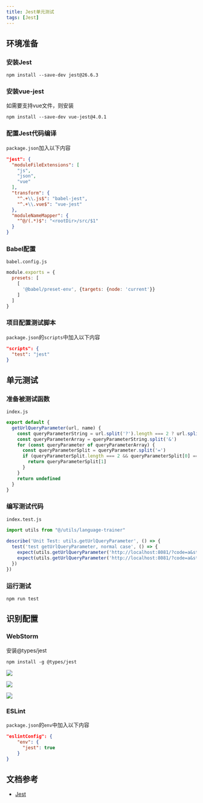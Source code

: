 ```yaml
---
title: Jest单元测试
tags: [Jest]
---
```


## 环境准备

### 安装Jest

```shell
npm install --save-dev jest@26.6.3
```

### 安装vue-jest

如需要支持vue文件，则安装

```shell
npm install --save-dev vue-jest@4.0.1
```

### 配置Jest代码编译

`package.json`加入以下内容

```json
"jest": {  
  "moduleFileExtensions": [  
    "js",  
    "json",  
    "vue"  
  ],  
  "transform": {  
    "^.+\\.js$": "babel-jest",  
    "^.+\\.vue$": "vue-jest"  
  },  
  "moduleNameMapper": {  
    "^@/(.*)$": "<rootDir>/src/$1"  
  }  
}
```

### Babel配置

`babel.config.js`

```js
module.exports = {  
  presets: [  
    [
      '@babel/preset-env', {targets: {node: 'current'}}  
    ]  
  ]  
}
```

### 项目配置测试脚本

`package.json`的`scripts`中加入以下内容

```json
"scripts": {  
  "test": "jest"  
}
```

## 单元测试

### 准备被测试函数

`index.js`

```js
export default {  
  getUrlQueryParameter(url, name) {  
    const queryParameterString = url.split('?').length === 2 ? url.split('?')[1].split('#')[0] : ''  
    const queryParameterArray = queryParameterString.split('&')  
    for (const queryParameter of queryParameterArray) {  
      const queryParameterSplit = queryParameter.split('=')  
      if (queryParameterSplit.length === 2 && queryParameterSplit[0] === name) {  
        return queryParameterSplit[1]  
      }  
    }  
    return undefined  
  }  
}
```

### 编写测试代码

`index.test.js`

```js
import utils from "@/utils/language-trainer"  
  
describe('Unit Test: utils.getUrlQueryParameter', () => {  
  test('test getUrlQueryParameter, normal case', () => {  
    expect(utils.getUrlQueryParameter('http://localhost:8081/?code=a&state=b#/', 'code')).toBe('a')  
    expect(utils.getUrlQueryParameter('http://localhost:8081/?code=a&state=b#/', 'state')).toBe('b')  
  })  
})
```

### 运行测试

```shell
npm run test
```

## 识别配置

### WebStorm

安装@types/jest

```shell
npm install -g @types/jest
```

![](https://oliver-blog.oss-cn-shenzhen.aliyuncs.com/20221115223739.png)

![](https://oliver-blog.oss-cn-shenzhen.aliyuncs.com/20221115223910.png)

![](https://oliver-blog.oss-cn-shenzhen.aliyuncs.com/20221115223945.png)

### ESLint

`package.json`的`env`中加入以下内容

```json
"eslintConfig": {
    "env": {   
      "jest": true  
    }
}
```

## 文档参考

* [Jest](https://jestjs.io/docs/26.x/getting-started)